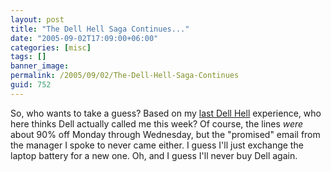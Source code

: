 ```yaml
---
layout: post
title: "The Dell Hell Saga Continues..."
date: "2005-09-02T17:09:00+06:00"
categories: [misc]
tags: []
banner_image: 
permalink: /2005/09/02/The-Dell-Hell-Saga-Continues
guid: 752
---
```


So, who wants to take a guess? Based on my <a href="http://ray.camdenfamily.com/index.cfm/2005/8/26/More-Dell-Hell">last Dell Hell</a> experience, who here thinks Dell actually called me this week? Of course, the lines <i>were</i> about 90% off Monday through Wednesday, but the "promised" email from the manager I spoke to never came either. I guess I'll just exchange the laptop battery for a new one. Oh, and I guess I'll never buy Dell again.